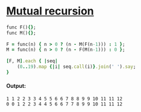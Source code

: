 [1]: http://rosettacode.org/wiki/Mutual_recursion

# [Mutual recursion][1]

```ruby
func F(){};
func M(){};
 
F = func(n) { n > 0 ? (n - M(F(n-1))) : 1 };
M = func(n) { n > 0 ? (n - F(M(n-1))) : 0 };
 
[F, M].each { |seq|
    (0..19).map {|i| seq.call(i)}.join(' ').say;
}
```

#### Output:
```
1 1 2 2 3 3 4 5 5 6 6 7 8 8 9 9 10 11 11 12
0 0 1 2 2 3 4 4 5 6 6 7 7 8 9 9 10 11 11 12
```